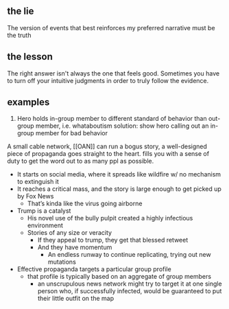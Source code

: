 
## the lie
The version of events that best reinforces my preferred narrative must be the truth

## the lesson
The right answer isn't always the one that feels good. Sometimes you have to turn off your intuitive judgments in order to truly follow the evidence.

## examples
1) Hero holds in-group member to different standard of behavior than out-group member, i.e. whataboutism
solution: show hero calling out an in-group member for bad behavior




A small cable network, [[OAN]] can run a bogus story, a well-designed piece of propaganda goes straight to the heart. fills you with a sense of duty to get the word out to as many ppl as possible.

- It starts on social media, where it spreads like wildfire w/ no mechanism to extinguish it
- It reaches a critical mass, and the story is large enough to get picked up by Fox News
	- That’s kinda like the virus going airborne
- Trump is a catalyst
	- His novel use of the bully pulpit created a highly infectious environment
	- Stories of any size or veracity
		- If they appeal to trump, they get that blessed retweet
		- And they have momentum
			- An endless runway to continue replicating, trying out new mutations
- Effective propaganda targets a particular group profile
	- that profile is typically based on an aggregate of group members
		- an unscrupulous news network might try to target it at one single person who, if successfully infected, would be guaranteed to put their little outfit on the map
